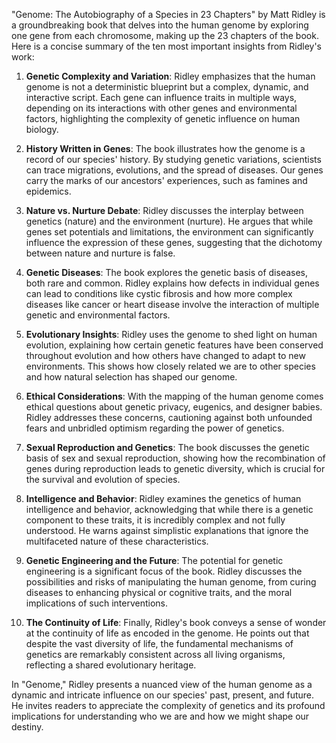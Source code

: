 "Genome: The Autobiography of a Species in 23 Chapters" by Matt Ridley is a groundbreaking book that delves into the human genome by exploring one gene from each chromosome, making up the 23 chapters of the book. Here is a concise summary of the ten most important insights from Ridley's work:

1. **Genetic Complexity and Variation**: Ridley emphasizes that the human genome is not a deterministic blueprint but a complex, dynamic, and interactive script. Each gene can influence traits in multiple ways, depending on its interactions with other genes and environmental factors, highlighting the complexity of genetic influence on human biology.

2. **History Written in Genes**: The book illustrates how the genome is a record of our species' history. By studying genetic variations, scientists can trace migrations, evolutions, and the spread of diseases. Our genes carry the marks of our ancestors' experiences, such as famines and epidemics.

3. **Nature vs. Nurture Debate**: Ridley discusses the interplay between genetics (nature) and the environment (nurture). He argues that while genes set potentials and limitations, the environment can significantly influence the expression of these genes, suggesting that the dichotomy between nature and nurture is false.

4. **Genetic Diseases**: The book explores the genetic basis of diseases, both rare and common. Ridley explains how defects in individual genes can lead to conditions like cystic fibrosis and how more complex diseases like cancer or heart disease involve the interaction of multiple genetic and environmental factors.

5. **Evolutionary Insights**: Ridley uses the genome to shed light on human evolution, explaining how certain genetic features have been conserved throughout evolution and how others have changed to adapt to new environments. This shows how closely related we are to other species and how natural selection has shaped our genome.

6. **Ethical Considerations**: With the mapping of the human genome comes ethical questions about genetic privacy, eugenics, and designer babies. Ridley addresses these concerns, cautioning against both unfounded fears and unbridled optimism regarding the power of genetics.

7. **Sexual Reproduction and Genetics**: The book discusses the genetic basis of sex and sexual reproduction, showing how the recombination of genes during reproduction leads to genetic diversity, which is crucial for the survival and evolution of species.

8. **Intelligence and Behavior**: Ridley examines the genetics of human intelligence and behavior, acknowledging that while there is a genetic component to these traits, it is incredibly complex and not fully understood. He warns against simplistic explanations that ignore the multifaceted nature of these characteristics.

9. **Genetic Engineering and the Future**: The potential for genetic engineering is a significant focus of the book. Ridley discusses the possibilities and risks of manipulating the human genome, from curing diseases to enhancing physical or cognitive traits, and the moral implications of such interventions.

10. **The Continuity of Life**: Finally, Ridley's book conveys a sense of wonder at the continuity of life as encoded in the genome. He points out that despite the vast diversity of life, the fundamental mechanisms of genetics are remarkably consistent across all living organisms, reflecting a shared evolutionary heritage.

In "Genome," Ridley presents a nuanced view of the human genome as a dynamic and intricate influence on our species' past, present, and future. He invites readers to appreciate the complexity of genetics and its profound implications for understanding who we are and how we might shape our destiny.
